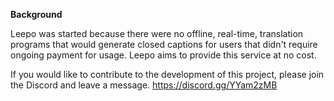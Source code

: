 **Background**


Leepo was started because there were no offline, real-time, translation programs that would generate closed captions for users that didn't require ongoing payment for usage. Leepo aims to provide this service at no cost.

If you would like to contribute to the development of this project, please join the Discord and leave a message. https://discord.gg/YYam2zMB
